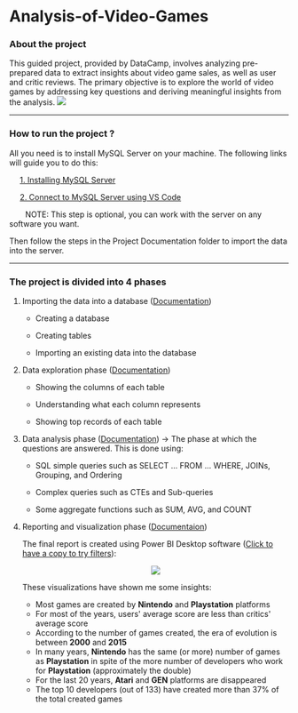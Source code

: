 # Analysis-of-Video-Games

### About the project ###


This guided project, provided by DataCamp, involves analyzing pre-prepared data to extract insights about video game sales, as well as user and critic reviews. The primary objective is to explore the world of video games by addressing key questions and deriving meaningful insights from the analysis.
<img src="https://br.freepik.com/imagem-ia-premium/pixel-art-console-de-videogame-antigo-em-fundo-de-paisagem-em-estilo-retro-para-ai-de-jogo-de-8-bits_63218095.htm">

- - - -

### How to run the project ? ###

All you need is to install MySQL Server on your machine. The following links will guide you to do this:

&ensp;&thinsp;&ensp;&thinsp;[1. Installing MySQL Server](https://www.javatpoint.com/how-to-install-mysql)

&ensp;&thinsp;&ensp;&thinsp;[2. Connect to MySQL Server using VS Code](https://www.geeksforgeeks.org/how-to-connect-to-mysql-server-using-vs-code-and-fix-errors/)

&ensp;&thinsp;&ensp;&thinsp;&ensp;&thinsp;NOTE: This step is optional, you can work with the server on any software you want.

Then follow the steps in the Project Documentation folder to import the data into the server.

- - - -

### The project is divided into 4 phases ###

1. Importing the data into a database ([Documentation](https://github.com/mennamamdouh/Analysis-of-Video-Games/blob/main/Project%20Documentation/Importing%20the%20database%20into%20MySQL%20Server.md))

    - Creating a database
  
    - Creating tables
  
    - Importing an existing data into the database

2. Data exploration phase ([Documentation](https://github.com/mennamamdouh/Analysis-of-Video-Games/blob/main/Project%20Documentation/Data%20Exploration%20Phase.md))

    - Showing the columns of each table
  
    - Understanding what each column represents
  
    - Showing top records of each table
  
3. Data analysis phase ([Documentation](https://github.com/mennamamdouh/Analysis-of-Video-Games/blob/main/Project%20Documentation/Data%20Analysis%20Phase.md)) -> The phase at which the questions are answered. This is done using:
 
    - SQL simple queries such as SELECT ... FROM ... WHERE, JOINs, Grouping, and Ordering

    - Complex queries such as CTEs and Sub-queries

    - Some aggregate functions such as SUM, AVG, and COUNT

4. Reporting and visualization phase ([Documentaion](https://github.com/mennamamdouh/Analysis-of-Video-Games/blob/main/Project%20Documentation/Reporting%20Phase.md))

    The final report is created using Power BI Desktop software ([Click to have a copy to try filters](https://github.com/mennamamdouh/Analysis-of-Video-Games/blob/main/Video%20Games%20Analysis%20Report.pbix?raw=true)):
    
    <p align="center">
    <img src="https://user-images.githubusercontent.com/70551007/218227985-ac8949b2-a035-4fa9-acd0-7f0711624f5f.png">
    <p/>   
    
    These visualizations have shown me some insights:
            
    + Most games are created by __Nintendo__ and __Playstation__ platforms
    + For most of the years, users' average score are less than critics' average score
    + According to the number of games created, the era of evolution is between __2000__ and __2015__
    + In many years, __Nintendo__ has the same (or more) number of games as __Playstation__ in spite of the more number of developers who work for __Playstation__ (approximately the double)
    + For the last 20 years, __Atari__ and __GEN__ platforms are disappeared
    + The top 10 developers (out of 133) have created more than 37% of the total created games
